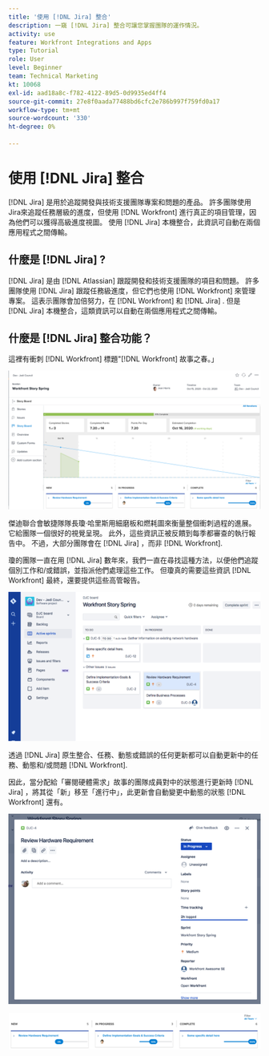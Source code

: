 ```yaml
---
title: '使用 [!DNL Jira] 整合'
description: 一窺 [!DNL Jira] 整合可讓您掌握團隊的運作情況。
activity: use
feature: Workfront Integrations and Apps
type: Tutorial
role: User
level: Beginner
team: Technical Marketing
kt: 10068
exl-id: aad18a8c-f782-4122-89d5-0d9935ed4ff4
source-git-commit: 27e8f0aada77488bd6cfc2e786b997f759fd0a17
workflow-type: tm+mt
source-wordcount: '330'
ht-degree: 0%

---
```


# 使用 [!DNL Jira] 整合

[!DNL Jira]  是用於追蹤開發與技術支援團隊專案和問題的產品。 許多團隊使用Jira來追蹤任務層級的進度，但使用 [!DNL Workfront] 進行真正的項目管理，因為他們可以獲得高級進度視圖。 使用 [!DNL Jira]  本機整合，此資訊可自動在兩個應用程式之間傳輸。

## 什麼是 [!DNL Jira] ?

[!DNL Jira]  是由 [!DNL Atlassian] 跟蹤開發和技術支援團隊的項目和問題。 許多團隊使用 [!DNL Jira]  跟蹤任務級進度，但它們也使用 [!DNL Workfront] 來管理專案。 這表示團隊會加倍努力，在 [!DNL Workfront] 和 [!DNL Jira] . 但是 [!DNL Jira]  本機整合，這類資訊可以自動在兩個應用程式之間傳輸。

## 什麼是 [!DNL Jira]  整合功能？

這裡有衝刺 [!DNL Workfront] 標題&quot;[!DNL Workfront] 故事之春。」

![情節提要燃盡圖](assets/Jira01.png)

傑迪聯合會敏捷隊隊長瓊·哈里斯用細磨板和燃耗圖來衡量整個衝刺過程的進展。 它給團隊一個很好的視覺呈現。 此外，這些資訊正被反饋到每季都審查的執行報告中。 不過，大部分團隊會在 [!DNL Jira] ，而非 [!DNL Workfront].

瓊的團隊一直在用 [!DNL Jira]  數年來，我們一直在尋找這種方法，以便他們追蹤個別工作和/或錯誤，並指派他們處理這些工作。 但瓊真的需要這些資訊 [!DNL Workfront] 最終，還要提供這些高管報告。

![Jira情節提要](assets/Jira02.png)

透過 [!DNL Jira]  原生整合、任務、動態或錯誤的任何更新都可以自動更新中的任務、動態和/或問題 [!DNL Workfront].

因此，當分配給「審閱硬體需求」故事的團隊成員對中的狀態進行更新時 [!DNL Jira] ，將其從「新」移至「進行中」，此更新會自動變更中動態的狀態 [!DNL Workfront] 還有。

![Jira狀態頁](assets/Jira03.png)

![狀態列](assets/Jira04.png)
